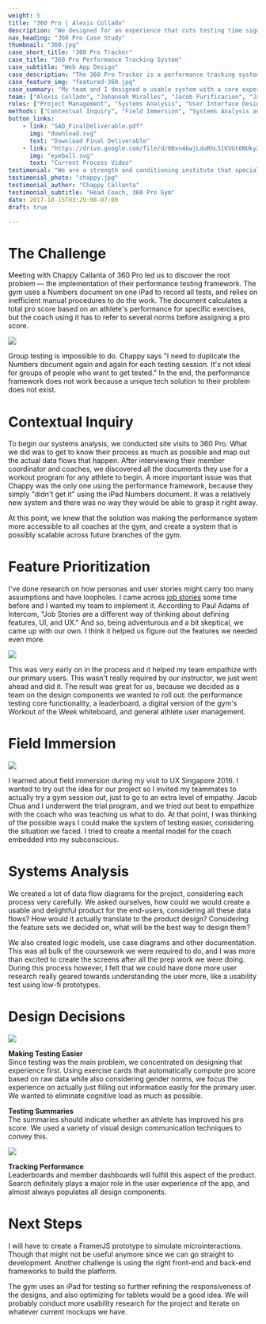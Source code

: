 ```yaml
---
weight: 5
title: "360 Pro | Alexis Collado"
description: "We designed for an experience that cuts testing time significantly, enables group testing, and automates athlete leaderboards."
nav_heading: "360 Pro Case Study"
thumbnail: "360.jpg"
case_short_title: "360 Pro Tracker"
case_title: "360 Pro Performance Tracking System"
case_subtitle: "Web App Design"
case_description: "The 360 Pro Tracker is a performance tracking system for the 360 Pro gym. It tracks an athlete’s statistics and calculates his or her pro score."
case_feature_img: "featured-360.jpg"
case_summary: "My team and I designed a usable system with a core experience based on 360 Pro's performance testing framework. We were awarded as the best team in the whole batch for our Systems Analysis and Design course."
team: ["Alexis Collado", "Johannah Miralles", "Jacob Purificacion", "Jacob Chua", "Galen Evilla"]
roles: ["Project Management", "Systems Analysis", "User Interface Design", "User Research"]
methods: ["Contextual Inquiry", "Field Immersion", "Systems Analysis and Design"]
button_links:
    - link: "SAD_FinalDeliverable.pdf"
      img: "download.svg"
      text: "Download Final Deliverable"
    - link: "https://drive.google.com/file/d/0Bxn4bwjLduRhLS1KVGt6NUkyZDg/view"
      img: "eyeball.svg"
      text: "Current Process Video"
testimonial: "We are a strength and conditioning institute that specializes in training elite athletes. As such, we need to keep track of the smallest changes in their physical abilities. We developed a system called a PRO score which is a battery of tests for this need. The theory was sound but it took us forever to administer the tests. The prototype that Alexis designed will be able to help us automate these tests and shrink testing time by half. He was able to listen to our needs and address it directly. I'm confident that when the final product comes in, it will help us a great deal in terms of our operations."
testimonial_photo: "chappy.jpg"
testimonial_author: "Chappy Callanta"
testimonial_subtitle: "Head Coach, 360 Pro Gym"
date: 2017-10-15T03:29:08-07:00
draft: true

---
```


# The Challenge

Meeting with Chappy Callanta of 360 Pro led us to discover the root problem — the implementation of their performance testing framework. The gym uses a Numbers document on one iPad to record all tests, and relies on inefficient manual procedures to do the work. The document calculates a total pro score based on an athlete's performance for specific exercises, but the coach using it has to refer to several norms before assigning a pro score.

![](//localhost:1313/360pro/img/dfd.png)

Group testing is impossible to do. Chappy says "I need to duplicate the Numbers document again and again for each testing session. It's not ideal for groups of people who want to get tested." In the end, the performance framework does not work because a unique tech solution to their problem does not exist.

# Contextual Inquiry

To begin our systems analysis, we conducted site visits to 360 Pro. What we did was to get to know their process as much as possible and map out the actual data flows that happen. After interviewing their member coordinator and coaches, we discovered all the documents they use for a workout program for any athlete to begin. A more important issue was that Chappy was the only one using the performance framework, because they simply "didn't get it" using the iPad Numbers document. It was a relatively new system and there was no way they would be able to grasp it right away.

At this point, we knew that the solution was making the performance system more accessible to all coaches at the gym, and create a system that is possibly scalable across future branches of the gym.

# Feature Prioritization

I've done research on how personas and user stories might carry too many assumptions and have loopholes. I came across [job stories](https://blog.intercom.com/using-job-stories-design-features-ui-ux/)
some time before and I wanted my team to implement it. According to Paul Adams of Intercom, "Job Stories are a different way of thinking about defining features, UI, and UX." And so, being adventurous and a bit skeptical, we came up with our own. I think it helped us figure out the features we needed even more.

![](//localhost:1313/360pro/img/jobstories.jpg)

This was very early on in the process and it helped my team empathize with our primary users. This wasn't really required by our instructor, we just went ahead and did it. The result was great for us, because we decided as a team on the design components we wanted to roll out: the performance testing core functionality, a leaderboard, a digital version of the gym's Workout of the Week whiteboard, and general athlete user management.

# Field Immersion

![](//localhost:1313/360pro/img/field.jpg)

I learned about field immersion during my visit to UX Singapore 2016. I wanted to try out the idea for our project so I invited my teammates to actually try a gym session out, just to go to an extra level of empathy. Jacob Chua and I underwent the trial program, and we tried out best to empathize with the coach who was teaching us what to do. At that point, I was thinking of the possible ways I could make the system of testing easier, considering the situation we faced. I tried to create a mental model for the coach embedded into my subconscious.

# Systems Analysis

We created a lot of data flow diagrams for the project, considering each process very carefully. We asked ourselves, how could we would create a usable and delightful product for the end-users, considering all these data flows? How would it actually translate to the product design? Considering the feature sets we decided on, what will be the best way to design them?

We also created logic models, use case diagrams and other documentation. This was all bulk of the coursework we were required to do, and I was more than excited to create the screens after all the prep work we were doing. During this process however, I felt that we could have done more user research really geared towards understanding the user more, like a usability test using low-fi prototypes.

# Design Decisions

![](//localhost:1313/360pro/img/testing.png)

**Making Testing Easier**
<br>Since testing was the main problem, we concentrated on designing that experience first. Using exercise cards that automatically compute pro score based on raw data while also considering gender norms, we focus the experience on actually just filling out information easily for the primary user. We wanted to eliminate cognitive load as much as possible.

**Testing Summaries**
<br>The summaries should indicate whether an athlete has improved his pro score. We used a variety of visual design communication techniques to convey this.

![](//localhost:1313/360pro/img/starttest.png)

**Tracking Performance**
<br>Leaderboards and member dashboards will fulfill this aspect of the product. Search definitely plays a major role in the user experience of the app, and almost always populates all design components.

# Next Steps

I will have to create a FramerJS prototype to simulate microinteractions. Though that might not be useful anymore since we can go straight to development. Another challenge is using the right front-end and back-end frameworks to build the platform.

The gym uses an iPad for testing so further refining the responsiveness of the designs, and also optimizing for tablets would be a good idea. We will probably conduct more usability research for the project and iterate on whatever current mockups we have.